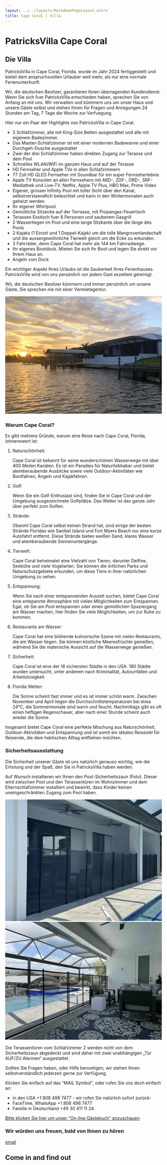 ```yaml
---
layout: ../../layouts/MarkdownPageLayout.astro
title: Cape Coral | Villa
---
```


# PatricksVilla Cape Coral

## Die Villa

PatricksVilla in Cape Coral, Florida, wurde im Jahr 2024 fertiggestellt und bietet dem anspruchsvollen Urlauber weit mehr, als nur eine normale Ferienunterkunft.

Wir, die deutschen Besitzer, garantieren Ihnen überragenden Kundendienst. Wenn Sie sich fuer PatricksVilla entschieden haben, sprechen Sie von Anfang an mit uns. Wir verwalten und kümmern uns um unser Haus und unsere Gäste selbst und stehen Ihnen für Fragen und Anregungen 24 Stunden am Tag, 7 Tage die Woche zur Verfuegung.

Hier nur ein Paar der Highlights von PatricksVilla in Cape Coral.

- 3 Schlafzimmer, alle mit King-Size Betten ausgestattet und alle mit eigenem Badezimmer.
- Das Master-Schlafzimmer ist mit einer modernen Badewanne und einer Durchgeh-Dusche ausgestattet
- Zwei der drei Schlafzimmer haben direkten Zugang zur Terasse und dem Pool
- Schnelles WLAN/WiFi im ganzen Haus und auf der Terasse
- HD Fernseher und Apple TVs in allen Schlafzimmern
- 77 Zoll HD QLED Fernseher mit Soundbar für ein super Fernseherlebnis
- Apple TV Konsolen an allen Fernsehern mit ARD-, ZDF-, ORD-, SRF-Mediathek und Live-TV. Netflix, Apple TV Plus, HBO Max, Prime Video
- Eigener, grosser Infinity Pool mit toller Sicht über den Kanal, selbstverstaendlich beleuchtet und kann in den Wintermonaten auch geheizt werden.
- Ihr eigener Whirlpool.
- Gemütliche Sitzecke auf der Terrasse, mit Propangas-Feuertisch
- Terassen Esstisch fuer 8 Personen und sauberem Gasgrill
- 2 Wasserliegen im Pool und eine lange Sitzkante über die länge des Pools
- 2 Kajaks (1 Einzel und 1 Doppel-Kajak) um die tolle Mangrovenlandschaft und die aussergewöhnliche Tierwelt gleich um die Ecke zu erkunden.
- 3 Fahrräder, denn Cape Coral hat mehr als 144 km Fahrradwege.
- Ihr eigenes Bootdock. Mieten Sie sich Ihr Boot und legen Sie direkt vor Ihrem Haus an.
- Angeln vom Dock

Ein wichtiger Aspekt Ihres Urlaubs ist die Sauberkeit Ihres Ferienhauses. PatricksVilla wird von uns persönlich vor jedem Gast exzellent gereinigt.

Wir, die deutschen Besitzer kümmern und immer persönlich um unsere Gäste, Sie sprechen nie mit einer Vermietagentur.

![Canal Sunset](../../images/canal-sunset.jpeg)

### Warum Cape Coral?

Es gibt mehrere Gründe, warum eine Reise nach Cape Coral, Florida, lohnenswert ist:

1. Naturschönheit:

   Cape Coral ist bekannt für seine wunderschönen Wasserwege mit über 400 Meilen Kanälen. Es ist ein Paradies für Naturliebhaber und bietet atemberaubende Ausblicke sowie viele Outdoor-Aktivitäten wie Bootfahren, Angeln und Kajakfahren.

2. Golf:

   Wenn Sie ein Golf-Enthusiast sind, finden Sie in Cape Coral und der Umgebung ausgezeichnete Golfplätze. Das Wetter ist das ganze Jahr über perfekt zum Golfen.

3. Strände:

   Obwohl Cape Coral selbst keinen Strand hat, sind einige der besten Strände Floridas wie Sanibel Island und Fort Myers Beach nur eine kurze Autofahrt entfernt. Diese Strände bieten weißen Sand, klares Wasser und atemberaubende Sonnenuntergänge.

4. Tierwelt:

   Cape Coral beheimatet eine Vielzahl von Tieren, darunter Delfine, Seekühe und viele Vogelarten. Sie können die örtlichen Parks und Naturschutzgebiete erkunden, um diese Tiere in ihrer natürlichen Umgebung zu sehen.

5. Entspannung:

   Wenn Sie nach einer entspannenden Auszeit suchen, bietet Cape Coral eine entspannte Atmosphäre mit vielen Möglichkeiten zum Entspannen. Egal, ob Sie am Pool entspannen oder einen gemütlichen Spaziergang am Wasser machen, hier finden Sie viele Möglichkeiten, um zur Ruhe zu kommen.

6. Restaurants am Wasser:

   Cape Coral hat eine blühende kulinarische Szene mit vielen Restaurants, die am Wasser liegen. Sie können köstliche Meeresfrüchte genießen, während Sie die malerische Aussicht auf die Wasserwege genießen.

7. Sicherheit:

   Cape Coral ist eine der 16 sichersten Städte in den USA. 180 Städte wurden untersucht, unter anderem nach Kriminalität, Autounfällen und Arbeitslosigkeit.

8. Florida Wetter:

   Die Sonne scheint fast immer und es ist immer schön warm. Zwischen November und April liegen die Durchschnittstemperaturen bei etwa 24°C, die Sommermonate sind warm und feucht. Nachmittags gibt es oft einen heftigen Regenschauer, aber nach einer Stunde scheint auch wieder die Sonne.

Insgesamt bietet Cape Coral eine perfekte Mischung aus Naturschönheit, Outdoor-Aktivitäten und Entspannung und ist somit ein ideales Reiseziel für Reisende, die dem hektischen Alltag entfliehen möchten.

### Sicherheitsausstattung

Die Sicherheit unserer Gäste ist uns natürlich genauso wichtig, wie die Erholung und der Spaß, den Sie in PatricksVilla haben werden.

Auf Wunsch installieren wir Ihnen den Pool-Sicherheitszaun (Foto). Dieser wird zwischen Pool und den Terassentüren im Wohnzimmer und dem Elternschlafzimmer installiert und bewirkt, dass Kinder keinen uneingeschränkten Zugang zum Pool haben.

![Security Fence](../../images/sec-fence.jpeg)
![Security Fence 2](../../images/sec-fence2.jpeg)

Die Terassentüren vom Schlafzimmer 2 werden nicht von dem Sicherheitszaun abgedeckt und sind daher mit zwei unabhängigen „Tür AUF/ZU Alarmen“ ausgestattet.

Sollten Sie Fragen haben, oder Hilfe benoetigen, wir stehen Ihnen selbstverständlich jederzeit gerne zur Verfügung.

Klicken Sie einfach auf das "MAIL Symbol", oder rufen Sie uns doch einfach an:

- in den USA +1 808 498 7477 - wir rufen Sie natürlich sofort zurück-
- FaceTime, WhatsApp +1 808 498 7477
- Familie in Deutschland +49 30 411 11 24

[Bitte klicken Sie hier um unser
"On-line Gästebuch" anzuschauen](http://users.smartgb.com/g/g.php?a=s&i=g18-42519-4b&m=all&p=1)

### Wir würden uns freuen, bald von Ihnen zu hören

[email](mailto:dirk@patricksvilla.com)

## Come in and find out
